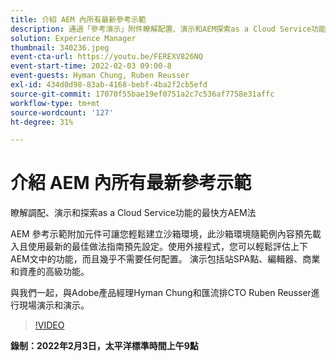 ```yaml
---
title: 介紹 AEM 內所有最新參考示範
description: 通過「參考演示」附件瞭解配置、演示和AEM探索as a Cloud Service功能的最快方法。
solution: Experience Manager
thumbnail: 340236.jpeg
event-cta-url: https://youtu.be/FEREXV826NQ
event-start-time: 2022-02-03 09:00-8
event-guests: Hyman Chung, Ruben Reusser
exl-id: 434d0d98-83ab-4168-bebf-4ba2f2cb5efd
source-git-commit: 17070f55bae19ef0751a2c7c536af7758e31affc
workflow-type: tm+mt
source-wordcount: '127'
ht-degree: 31%

---
```


# 介紹 AEM 內所有最新參考示範

瞭解調配、演示和探索as a Cloud Service功能的最快方AEM法

AEM 參考示範附加元件可讓您輕鬆建立沙箱環境，此沙箱環境隨範例內容預先載入且使用最新的最佳做法指南預先設定。使用外接程式，您可以輕鬆評估上下AEM文中的功能，而且幾乎不需要任何配置。 演示包括站SPA點、編輯器、商業和資產的高級功能。

與我們一起，與Adobe產品經理Hyman Chung和匯流排CTO Ruben Reusser進行現場演示和演示。

>[!VIDEO](https://video.tv.adobe.com/v/340236/?quality=12&learn=on)

**錄制：2022年2月3日，太平洋標準時間上午9點**
